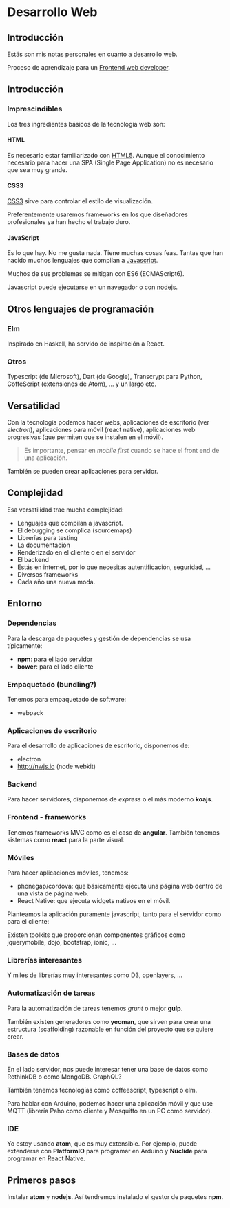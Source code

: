 # Desarrollo Web
## Introducción
Estás son mis notas personales en cuanto a desarrollo web.

Proceso de aprendizaje para un [Frontend web developer](https://medium.com/tech-tajawal/modern-frontend-developer-in-2018-4c2072fa2b9c).

## Introducción
### Imprescindibles
Los tres ingredientes básicos de la tecnología web son:

#### HTML
Es necesario estar familiarizado con [HTML5](https://developer.mozilla.org/en-US/docs/Web/HTML). Aunque el conocimiento necesario para hacer una SPA (Single Page Application) no es necesario que sea muy grande.
#### CSS3
[CSS3](https://developer.mozilla.org/en-US/docs/Web/CSS) sirve para controlar el estilo de visualización.

Preferentemente usaremos frameworks en los que diseñadores profesionales ya han hecho el trabajo duro.
#### JavaScript
Es lo que hay. No me gusta nada. Tiene muchas cosas feas. Tantas que han nacido muchos lenguajes que compilan a [Javascript](https://developer.mozilla.org/en-US/docs/Web/JavaScript).

Muchos de sus problemas se mitigan con ES6 (ECMAScript6).

Javascript puede ejecutarse en un navegador o con [nodejs](https://nodejs.org/es/).


## Otros lenguajes de programación

### Elm
Inspirado en Haskell, ha servido de inspiración a React.
### Otros
Typescript (de Microsoft), Dart (de Google), Transcrypt para Python, CoffeScript (extensiones de Atom), ... y un largo etc.

## Versatilidad
Con la tecnología podemos hacer webs, aplicaciones de escritorio (ver *electron*), aplicaciones para móvil (react native), aplicaciones web progresivas (que permiten que se instalen en el móvil).

> Es importante, pensar en *mobile first* cuando se hace el front end de una aplicación.

También se pueden crear aplicaciones para servidor.

## Complejidad
Esa versatilidad trae mucha complejidad:
- Lenguajes que compilan a javascript.
- El debugging se complica (sourcemaps)
- Librerías para testing
- La documentación
- Renderizado en el cliente o en el servidor
- El backend
- Estás en internet, por lo que necesitas autentificación, seguridad, ...
- Diversos frameworks
- Cada año una nueva moda.

## Entorno
### Dependencias
Para la descarga de paquetes y gestión de dependencias se usa típicamente:

- **npm**: para el lado servidor
- **bower**: para el lado cliente

### Empaquetado (bundling?)
Tenemos para empaquetado de software:

- webpack

### Aplicaciones de escritorio
Para el desarrollo de aplicaciones de escritorio, disponemos de:

- electron
- http://nwjs.io (node webkit)

### Backend
Para hacer servidores, disponemos de *express* o el más moderno **koajs**.

### Frontend - frameworks
Tenemos frameworks MVC como es el caso de **angular**. También tenemos sistemas como **react** para la parte visual.

### Móviles
Para hacer aplicaciones móviles, tenemos:

- phonegap/cordova: que básicamente ejecuta una página web dentro de una vista de página web.
- React Native: que ejecuta widgets nativos en el móvil.

Planteamos la aplicación puramente javascript, tanto para el servidor como para el cliente:

Existen toolkits que proporcionan componentes gráficos como jquerymobile, dojo, bootstrap, ionic, ...

### Librerías interesantes
Y miles de librerías muy interesantes como D3, openlayers, ...

### Automatización de tareas
Para la automatización de tareas tenemos *grunt* o mejor **gulp**.

También existen generadores como **yeoman**, que sirven para crear una estructura (scaffolding) razonable en función del proyecto que se quiere crear.

### Bases de datos
En el lado servidor, nos puede interesar tener una base de datos como RethinkDB o como MongoDB. GraphQL?

También tenemos tecnologías como coffeescript, typescript o elm.

Para hablar con Arduino, podemos hacer una aplicación móvil y que use MQTT (librería Paho como cliente y Mosquitto en un PC como servidor).

### IDE


Yo estoy usando **atom**, que es muy extensible. Por ejemplo, puede extenderse con **PlatformIO** para programar en Arduino y **Nuclide** para programar en React Native.


## Primeros pasos
Instalar **atom** y **nodejs**. Así tendremos instalado el gestor de paquetes **npm**.
